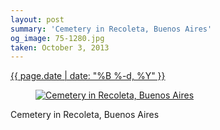 ```yaml
---
layout: post
summary: 'Cemetery in Recoleta, Buenos Aires'
og_image: 75-1280.jpg
taken: October 3, 2013
---
```


<div class="post">
 <time>
  <a href="/75">
   {{ page.date | date: "%B %-d, %Y" }}
  </a>
 </time>
 <a href="/75">
  <figure data-taken="10/3/2013">
   <img alt="Cemetery in Recoleta, Buenos Aires" sizes="(min-width: 700px) 50vw, calc(100vw - 2rem)" src="{{ site.assets_url }}/75-640.jpg" srcset="{{ site.assets_url }}/75-1280.jpg 1280w, {{ site.assets_url }}/75-960.jpg 960w, {{ site.assets_url }}/75-640.jpg 640w, {{ site.assets_url }}/75-320.jpg 320w"/>
  </figure>
 </a>
 <span>
  Cemetery in Recoleta, Buenos Aires
 </span>
</div>
